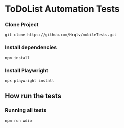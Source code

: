 # ToDoList Automation Tests

### Clone Project 

```
git clone https://github.com/Hrqlv/mobileTests.git
```
### Install dependencies

```
npm install
```

### Install Playwright 

```
npx playwright install
```

## How run the tests

### Running all tests
```
npm run wdio
```